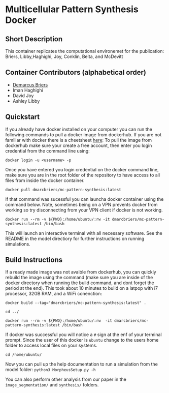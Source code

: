 # Multicellular Pattern Synthesis Docker

## Short Description

This container replicates the computational environemet for the publication: Briers, Libby,Haghighi, Joy, Conklin, Belta, and McDevitt

## Container Contributors (alphabetical order)
- [Demarcus Briers](https://github.com/dmarcbriers)
- Iman Haghighi
- David Joy
- Ashley Libby


## Quickstart
If you already have docker installed on your computer you can run the following commands to pull a docker image from dockerhub. If you are not familiar with docker there is a cheetsheet [here](https://github.com/wsargent/docker-cheat-sheet): To pull the image from dockerhub make sure your create a free account, then enter you login credential from the command line using:

```docker login -u <username> -p```

Once you have entered you login credential on the docker command line, make sure you are in the root folder of the repository to have access to all files from inside the docker container.

```docker pull dmarcbriers/mc-pattern-synthesis:latest ```

If that command was sucessful you can launcha docker container using the command below. Note, sometimes being on a VPN prevents docker from working so try disconnecting from your VPN client if docker is not working.

```docker run --rm -v ${PWD}:/home/ubuntu/:rw -it dmarcbriers/mc-pattern-synthesis:latest /bin/bash```

This will launch an interactive terminal with all necessary software. See the README in the model directiory for further instructions on running simulations.

## Build Instructions
If a ready made image was not avaible from dockerhub, you can quickly rebuild the image using the command (make sure you are inside of the docker directory when running the build command, and dont forget the period at the end). This took about 10 minutes to build on a latpop with i7 processor, 32GB RAM, and a WiFi conenction:

```docker build --tag="dmarcbriers/mc-pattern-synthesis:latest" .```

```cd ../ ```

```docker run --rm -v ${PWD}:/home/ubuntu/:rw  -it dmarcbriers/mc-pattern-synthesis:latest /bin/bash```

If docker was successful you will notice a `#` sign at the enf of your terminal prompt. Since the user of this docker is `ubuntu` change to the users home folder to access local files on your systems.

`cd /home/ubuntu/`

Now you can pull up the help documentation to run a simulation from the model folder:
```python3 MorpheusSetup.py -h ```

You can also perform other analysis from our paper in the `image_segmentation/` and `synthesis/` folders.
